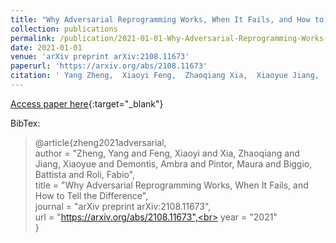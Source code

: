 ```yaml
---
title: "Why Adversarial Reprogramming Works, When It Fails, and How to Tell the Difference"
collection: publications
permalink: /publication/2021-01-01-Why-Adversarial-Reprogramming-Works-When-It-Fails-and-How-to-Tell-the-Difference
date: 2021-01-01
venue: 'arXiv preprint arXiv:2108.11673'
paperurl: 'https://arxiv.org/abs/2108.11673'
citation: ' Yang Zheng,  Xiaoyi Feng,  Zhaoqiang Xia,  Xiaoyue Jiang,  Ambra Demontis,  Maura Pintor,  Battista Biggio,  Fabio Roli, &quot;Why Adversarial Reprogramming Works, When It Fails, and How to Tell the Difference.&quot; arXiv preprint arXiv:2108.11673, 2021.'
---
```

[Access paper here](https://arxiv.org/abs/2108.11673){:target="_blank"}

BibTex: 
>@article{zheng2021adversarial,<br>    author = "Zheng, Yang and Feng, Xiaoyi and Xia, Zhaoqiang and Jiang, Xiaoyue and Demontis, Ambra and Pintor, Maura and Biggio, Battista and Roli, Fabio",<br>    title = "Why Adversarial Reprogramming Works, When It Fails, and How to Tell the Difference",<br>    journal = "arXiv preprint arXiv:2108.11673",<br>    url = "https://arxiv.org/abs/2108.11673",<br>    year = "2021"<br>}<br>